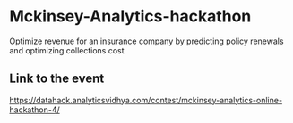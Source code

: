 # Mckinsey-Analytics-hackathon
Optimize revenue for an insurance company by predicting policy renewals and optimizing collections cost

## Link to the event
https://datahack.analyticsvidhya.com/contest/mckinsey-analytics-online-hackathon-4/
